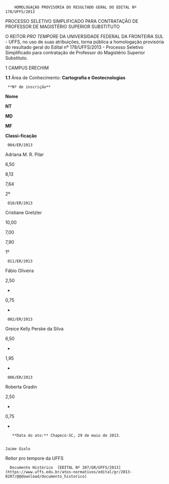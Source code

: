         HOMOLOGAÇÃO PROVISÓRIA DO RESULTADO GERAL DO EDITAL Nº 178/UFFS/2013  

PROCESSO SELETIVO SIMPLIFICADO PARA CONTRATAÇÃO DE PROFESSOR DE MAGISTÉRIO SUPERIOR SUBSTITUTO

 O REITOR *PRO TEMPORE* DA UNIVERSIDADE FEDERAL DA FRONTEIRA SUL - UFFS, no uso de suas atribuições, torna pública a homologação provisória do resultado geral do Edital nº 178/UFFS/2013 - Processo Seletivo Simplificado para contratação de Professor do Magistério Superior Substituto.

  

 1 CAMPUS ERECHIM

 **1.1** Área de Conhecimento: **Cartografia e Geotecnologias**

     **Nº de inscrição**

   **Nome**

   **NT**

   **MD**

   **MF**

   **Classi-ficação**

     004/ER/2013

   Adriana M. R. Pilar

   6,50

   8,13

   7,64

   2º

     010/ER/2013

   Cristiane Gretzler

   10,00

   7,00

   7,90

   1º

     011/ER/2013

   Fábio Oliveira

   2,50

   -

   0,75

   -

     002/ER/2013

   Greice Kelly Perske da Silva

   6,50

   -

   1,95

   -

     006/ER/2013

   Roberta Gradin

   2,50

   -

   0,75

   -

       **Data do ato:** Chapecó-SC, 29 de maio de 2013.   
 

    Jaime Giolo   
 Reitor pro tempore da UFFS 

      Documento Histórico  [EDITAL Nº 207/GR/UFFS/2013](https://www.uffs.edu.br/atos-normativos/edital/gr/2013-0207/@@download/documento_historico)     
      